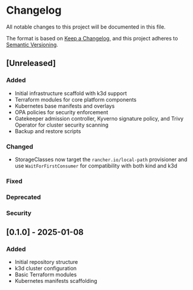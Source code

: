 # Changelog

All notable changes to this project will be documented in this file.

The format is based on [Keep a Changelog](https://keepachangelog.com/en/1.0.0/),
and this project adheres to [Semantic Versioning](https://semver.org/spec/v2.0.0.html).

## [Unreleased]

### Added
- Initial infrastructure scaffold with k3d support
- Terraform modules for core platform components
- Kubernetes base manifests and overlays
- OPA policies for security enforcement
- Gatekeeper admission controller, Kyverno signature policy, and Trivy Operator for cluster security scanning
- Backup and restore scripts

### Changed
- StorageClasses now target the `rancher.io/local-path` provisioner and use `WaitForFirstConsumer` for compatibility with both kind and k3d

### Fixed

### Deprecated

### Security

## [0.1.0] - 2025-01-08

### Added
- Initial repository structure
- k3d cluster configuration
- Basic Terraform modules
- Kubernetes manifests scaffolding
